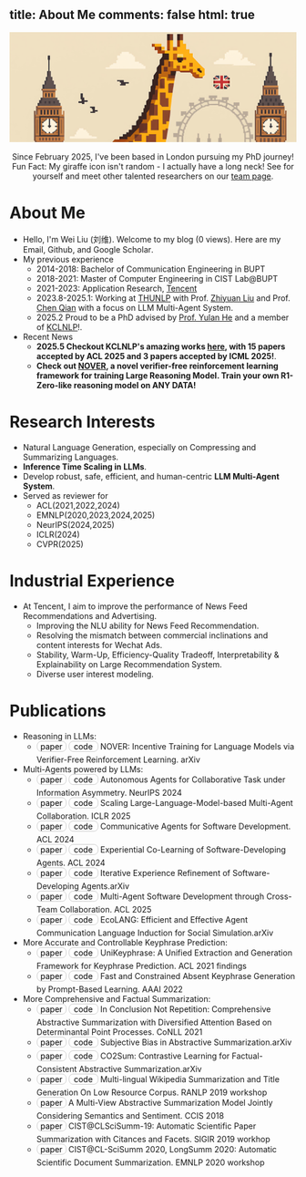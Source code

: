 ﻿title: About Me
comments: false
html: true
---

<!-- Firebase SDK -->
<script src="https://www.gstatic.com/firebasejs/10.8.0/firebase-app-compat.js"></script>
<script src="https://www.gstatic.com/firebasejs/10.8.0/firebase-database-compat.js"></script>

<!-- Initialize Firebase and PV counter -->
<script>
  // Your web app's Firebase configuration
  const firebaseConfig = {
    databaseURL: "https://blog-a38f5-default-rtdb.asia-southeast1.firebasedatabase.app",
    projectId: "blog-a38f5",
    apiKey: "AIzaSyDgs_qagScUwYJr0O1MUyc3EcWbhyWzoCw",
    authDomain: "blog-a38f5.firebaseapp.com",
    storageBucket: "blog-a38f5.appspot.com",
    messagingSenderId: "1091568780806",
    appId: "1:1091568780806:web:774c32a22ef91802d92587"
  };

  // Initialize Firebase
  firebase.initializeApp(firebaseConfig);

  // Get a reference to the page views - update to match your database structure
  const pvRef = firebase.database().ref('pageViews');

  // Update page views
  pvRef.transaction(currentViews => {
    return (currentViews || 10000) + 1;  // Set default to 10000 to match your initial value
  });

  // Display page views
  pvRef.on('value', (snapshot) => {
    document.getElementById('page-views').textContent = snapshot.val() || 0;
  });
</script>

<style>
    .bc {
        display: inline-block;
        padding: 0px 5px;
        font-size: 14px;
        text-align: center;
        width: 40px; /* 固定按钮宽度为150像素 */
        text-decoration: none;
        background-color: #FFFFFF; /* Apple-style blue color */
        color: black;
        margin-bottom: 5px; /* 调整按钮之间的下外边距 */
        border-radius: 8px; /* Slight border radius for a softer look */
        border: 1px solid #CCCCCC; /* Border color same as background color */
        transition: background-color 0.3s ease; /* Smooth transition on hover */
    }

    .bc:hover {
        background-color: #999999; /* Darker blue color on hover */
        color: white;
        border: 1px solid transparent; /* 将边框颜色设置为透明 */
    }
    .bp {
        display: inline-block;
        padding: 0px 5px;
        font-size: 14px;
        width: 40px; /* 固定按钮宽度为150像素 */
        text-align: center;
        text-decoration: none;
        margin-bottom: 5px; /* 调整按钮之间的下外边距 */
        background-color: #FFFFFF; /* Apple-style blue color */
        color: black;
        border-radius: 8px; /* Slight border radius for a softer look */
        border: 1px solid #CCCCCC; /* Border color same as background color */
        transition: background-color 0.3s ease; /* Smooth transition on hover */
    }

    .bp:hover {
        background-color: #6699FF; /* Darker blue color on hover */
        color: white;
        border: 1px solid transparent; /* 将边框颜色设置为透明 */
    }

    .pv-counter {
        display: inline;
        padding: 0;
        font-size: inherit;
        color: inherit;
        background: none;
        border: none;
        transition: color 0.3s ease;
    }

    .pv-counter:hover {
        color: #6699FF;
        background: none;
        border: none;
    }
</style>

<p align="center">
  <img src="/img/bg_blog.jpg" alt="I'm in London" width="1000">
</p>
<center>Since February 2025, I've been based in London pursuing my PhD journey!</center>
<center>Fun Fact: My giraffe icon isn't random - I actually have a long neck! See for yourself and meet other talented researchers on our <a href="https://kclnlp.github.io/team.html" target="_blank" rel="noopener">team page</a>.</center>

# About Me
- Hello, I'm Wei Liu (刘维). Welcome to my blog (<span class="pv-counter"><span id="page-views">0</span> views</span>). Here are my <a href="mailto:thinkwee2767@gmail.com" style="display: inline-flex; align-items: center; text-decoration: none; line-height: 1;">Email</a>, <a href="https://github.com/thinkwee" target="_blank" rel="noopener" style="display: inline-flex; align-items: center; text-decoration: none; line-height: 1;">Github</a>, and <a href="https://scholar.google.com/citations?view_op=list_works&hl=en&user=QvW2leIAAAAJ" target="_blank" rel="noopener" style="display: inline-flex; align-items: center; text-decoration: none; line-height: 1;">Google Scholar</a>.
- My previous experience
    -   2014-2018: Bachelor of Communication Engineering in BUPT
    -   2018-2021: Master of Computer Engineering in CIST Lab@BUPT
    -   2021-2023: Application Research, [Tencent](https://www.tencent.com/en-us/about.html)
    -   2023.8-2025.1: Working at [THUNLP](https://nlp.csai.tsinghua.edu.cn/) with Prof. [Zhiyuan Liu](http://nlp.csai.tsinghua.edu.cn/~lzy/) and Prof. [Chen Qian](http://qianc62.github.io) with a focus on LLM Multi-Agent System.
    -   2025.2 Proud to be a PhD advised by [Prof. Yulan He](https://sites.google.com/view/yulanhe) and a member of [KCLNLP](https://kclnlp.github.io/)!.
- Recent News
    -   **2025.5 Checkout KCLNLP's amazing works [here](https://x.com/kclnlp/status/1923409800009748788), with 15 papers accepted by ACL 2025 and 3 papers accepted by ICML 2025!**.
    - **Check out [NOVER](https://arxiv.org/abs/2505.16022), a novel verifier-free reinforcement learning framework for training Large Reasoning Model. Train your own R1-Zero-like reasoning model on ANY DATA!**

# Research Interests
-   Natural Language Generation, especially on Compressing and Summarizing Languages.
-   **Inference Time Scaling in LLMs**.
-   Develop robust, safe, efficient, and human-centric **LLM Multi-Agent System**.
-   Served as reviewer for 
    - ACL(2021,2022,2024)
    - EMNLP(2020,2023,2024,2025)
    - NeurIPS(2024,2025)
    - ICLR(2024)
    - CVPR(2025)

# Industrial Experience
-   At Tencent, I aim to improve the performance of News Feed Recommendations and Advertising.
    -   Improving the NLU ability for News Feed Recommendation.
    -   Resolving the mismatch between commercial inclinations and content interests for Wechat Ads.
    -   Stability, Warm-Up, Efficiency-Quality Tradeoff, Interpretability & Explainability on Large Recommendation System.
    -   Diverse user interest modeling.

# Publications
-   Reasoning in LLMs:
    -   <a href="https://arxiv.org/abs/2505.16022" class="bp">paper</a>  <a href="https://github.com/thinkwee/NOVER" class="bc">code</a> NOVER: Incentive Training for Language Models via Verifier-Free Reinforcement Learning. arXiv
-   Multi-Agents powered by LLMs:
    -   <a href="https://arxiv.org/abs/2406.14928" class="bp">paper</a>  <a href="https://github.com/thinkwee/iAgents" class="bc">code</a> Autonomous Agents for Collaborative Task under Information Asymmetry. NeurIPS 2024
    -   <a href="https://arxiv.org/pdf/2406.07155" class="bp">paper</a>  <a href="https://github.com/OpenBMB/ChatDev" class="bc">code</a> Scaling Large-Language-Model-based Multi-Agent Collaboration. ICLR 2025
    -   <a href="https://arxiv.org/abs/2307.07924" class="bp">paper</a>  <a href="https://github.com/OpenBMB/ChatDev" class="bc">code</a> Communicative Agents for Software Development. ACL 2024
    -   <a href="https://arxiv.org/abs/2312.17025" class="bp">paper</a>  <a href="https://github.com/OpenBMB/ChatDev" class="bc">code</a> Experiential Co-Learning of Software-Developing Agents. ACL 2024
    -   <a href="https://arxiv.org/pdf/2405.04219" class="bp">paper</a>  <a href="https://github.com/OpenBMB/ChatDev" class="bc">code</a> Iterative Experience Refinement of Software-Developing Agents.arXiv
    -   <a href="https://arxiv.org/pdf/2406.08979" class="bp">paper</a>  <a href="https://github.com/OpenBMB/ChatDev" class="bc">code</a> Multi-Agent Software Development through Cross-Team Collaboration. ACL 2025
    -   <a href="https://arxiv.org/pdf/2505.06904" class="bp">paper</a>  <a href="https://github.com/xymou/EcoLANG" class="bc">code</a> EcoLANG: Efficient and Effective Agent Communication Language Induction for Social Simulation.arXiv
-   More Accurate and Controllable Keyphrase Prediction: 
    -   <a href="https://arxiv.org/pdf/2106.04847.pdf" class="bp">paper</a> <a href="https://github.com/thinkwee/UniKeyphrase" class="bc">code</a> UniKeyphrase: A Unified Extraction and Generation Framework for Keyphrase Prediction. ACL 2021 findings
    -   <a href="https://ojs.aaai.org/index.php/AAAI/article/download/21402/version/19689/21151" class="bp">paper</a> <a href="https://github.com/m1594730237/FastAndConstrainedKeyphrase" class="bc">code</a> Fast and Constrained Absent Keyphrase Generation by Prompt-Based Learning. AAAI 2022
-   More Comprehensive and Factual Summarization: 
    -   <a href="https://www.aclweb.org/anthology/K19-1077/" class="bp">paper</a> <a href="https://github.com/thinkwee/DPP_CNN_Summarization" class="bc">code</a> In Conclusion Not Repetition: Comprehensive Abstractive Summarization with Diversified Attention Based on Determinantal Point Processes. CoNLL 2021
    -   <a href="https://arxiv.org/pdf/2106.10084.pdf" class="bp">paper</a> <a href="https://github.com/thinkwee/SubjectiveBiasABS" class="bc">code</a> Subjective Bias in Abstractive Summarization.arXiv
    -   <a href="https://arxiv.org/pdf/2112.01147.pdf" class="bp">paper</a> <a href="https://github.com/thinkwee/co2sum" class="bc">code</a> CO2Sum: Contrastive Learning for Factual-Consistent Abstractive Summarization.arXiv
    -   <a href="https://www.aclweb.org/anthology/W19-8904.pdf" class="bp">paper</a> <a href="https://github.com/thinkwee/multiling2019_wiki" class="bc">code</a> Multi-lingual Wikipedia Summarization and Title Generation On Low Resource Corpus. RANLP 2019 workshop
    -   <a href="https://www.researchgate.net/publication/332432404_A_Multi-View_Abstractive_Summarization_Model_Jointly_Considering_Semantics_and_Sentiment" class="bp">paper</a> A Multi-View Abstractive Summarization Model Jointly Considering Semantics and Sentiment. CCIS 2018 
    -   <a href="http://ceur-ws.org/Vol-2414/paper20.pdf" class="bp">paper</a> CIST@CLSciSumm-19: Automatic Scientific Paper Summarization with Citances and Facets. SIGIR 2019 workhop
    -   <a href="https://www.aclweb.org/anthology/2020.sdp-1.25.pdf" class="bp">paper</a> CIST@CL-SciSumm 2020, LongSumm 2020: Automatic Scientific Document Summarization. EMNLP 2020 workshop
